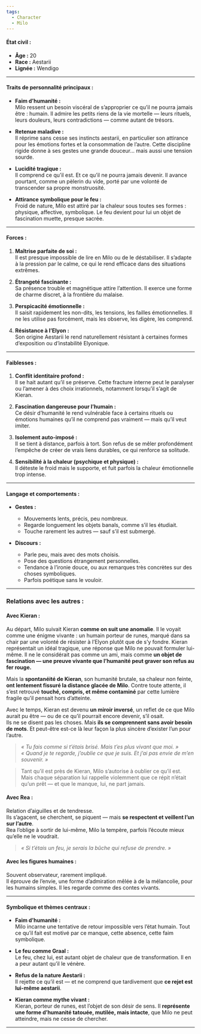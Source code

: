 ```yaml
---
tags:
  - Character
  - Milo
---
```


#### **État civil :**

- **Âge :** 20
- **Race :** Aestarii
- **Lignée :** Wendigo

---

#### **Traits de personnalité principaux :**

- **Faim d’humanité :**  
    Milo ressent un besoin viscéral de s’approprier ce qu’il ne pourra jamais être : humain. Il admire les petits riens de la vie mortelle — leurs rituels, leurs douleurs, leurs contradictions — comme autant de trésors.

- **Retenue maladive :**  
    Il réprime sans cesse ses instincts aestarii, en particulier son attirance pour les émotions fortes et la consommation de l’autre. Cette discipline rigide donne à ses gestes une grande douceur… mais aussi une tension sourde.

- **Lucidité tragique :**  
    Il comprend ce qu’il est. Et ce qu’il ne pourra jamais devenir. Il avance pourtant, comme un pèlerin du vide, porté par une volonté de transcender sa propre monstruosité.

- **Attirance symbolique pour le feu :**  
    Froid de nature, Milo est attiré par la chaleur sous toutes ses formes : physique, affective, symbolique. Le feu devient pour lui un objet de fascination muette, presque sacrée.

---

#### **Forces :**

1. **Maîtrise parfaite de soi :**  
    Il est presque impossible de lire en Milo ou de le déstabiliser. Il s’adapte à la pression par le calme, ce qui le rend efficace dans des situations extrêmes.

2. **Étrangeté fascinante :**  
    Sa présence trouble et magnétique attire l’attention. Il exerce une forme de charme discret, à la frontière du malaise.

3. **Perspicacité émotionnelle :**  
    Il saisit rapidement les non-dits, les tensions, les failles émotionnelles. Il ne les utilise pas forcément, mais les observe, les digère, les comprend.

4. **Résistance à l’Elyon :**  
    Son origine Aestarii le rend naturellement résistant à certaines formes d’exposition ou d’instabilité Elyonique.

---

#### **Faiblesses :**

1. **Conflit identitaire profond :**  
    Il se hait autant qu’il se préserve. Cette fracture interne peut le paralyser ou l’amener à des choix irrationnels, notamment lorsqu’il s’agit de Kieran.

2. **Fascination dangereuse pour l’humain :**  
    Ce désir d’humanité le rend vulnérable face à certains rituels ou émotions humaines qu’il ne comprend pas vraiment — mais qu’il veut imiter.

3. **Isolement auto-imposé :**  
    Il se tient à distance, parfois à tort. Son refus de se mêler profondément l’empêche de créer de vrais liens durables, ce qui renforce sa solitude.

4. **Sensibilité à la chaleur (psychique et physique) :**  
    Il déteste le froid mais le supporte, et fuit parfois la chaleur émotionnelle trop intense.

---

#### **Langage et comportements :**

- **Gestes :**  
    - Mouvements lents, précis, peu nombreux.  
    - Regarde longuement les objets banals, comme s’il les étudiait.  
    - Touche rarement les autres — sauf s’il est submergé.  

- **Discours :**  
    - Parle peu, mais avec des mots choisis.  
    - Pose des questions étrangement personnelles.  
    - Tendance à l’ironie douce, ou aux remarques très concrètes sur des choses symboliques.  
    - Parfois poétique sans le vouloir.

---

### **Relations avec les autres :**

#### **Avec Kieran :**

Au départ, Milo suivait Kieran **comme on suit une anomalie**. Il le voyait comme une énigme vivante : un humain porteur de runes, marqué dans sa chair par une volonté de résister à l’Elyon plutôt que de s’y fondre. Kieran représentait un idéal tragique, une réponse que Milo ne pouvait formuler lui-même. Il ne le considérait pas comme un ami, mais comme **un objet de fascination — une preuve vivante que l’humanité peut graver son refus au fer rouge.**

Mais la **spontanéité de Kieran**, son humanité brutale, sa chaleur non feinte, **ont lentement fissuré la distance glacée de Milo**. Contre toute attente, il s’est retrouvé **touché, compris, et même contaminé** par cette lumière fragile qu’il pensait hors d’atteinte.

Avec le temps, Kieran est devenu **un miroir inversé**, un reflet de ce que Milo aurait pu être — ou de ce qu’il pourrait encore devenir, s’il osait.  
Ils ne se disent pas les choses. Mais **ils se comprennent sans avoir besoin de mots**. Et peut-être est-ce là leur façon la plus sincère d’exister l’un pour l’autre.

> *« Tu fais comme si t’étais brisé. Mais t’es plus vivant que moi. »*  
> *« Quand je te regarde, j’oublie ce que je suis. Et j’ai pas envie de m’en souvenir. »*

> Tant qu’il est près de Kieran, Milo s’autorise à oublier ce qu’il est.  
> Mais chaque séparation lui rappelle violemment que ce répit n’était qu’un prêt — et que le manque, lui, ne part jamais.

#### **Avec Rea :**

Relation d’aiguilles et de tendresse.  
Ils s’agacent, se cherchent, se piquent — mais **se respectent et veillent l’un sur l’autre**.  
Rea l’oblige à sortir de lui-même, Milo la tempère, parfois l’écoute mieux qu’elle ne le voudrait.  
> *« Si t’étais un feu, je serais la bûche qui refuse de prendre. »*

#### **Avec les figures humaines :**

Souvent observateur, rarement impliqué.  
Il éprouve de l’envie, une forme d’admiration mêlée à de la mélancolie, pour les humains simples. Il les regarde comme des contes vivants.

---

#### **Symbolique et thèmes centraux :**

- **Faim d’humanité :**  
    Milo incarne une tentative de retour impossible vers l’état humain. Tout ce qu’il fait est motivé par ce manque, cette absence, cette faim symbolique.

- **Le feu comme Graal :**  
    Le feu, chez lui, est autant objet de chaleur que de transformation. Il en a peur autant qu’il le vénère.

- **Refus de la nature Aestarii :**  
    Il rejette ce qu’il est — et ne comprend que tardivement que **ce rejet est lui-même aestarii**.

- **Kieran comme mythe vivant :**  
    Kieran, porteur de runes, est l’objet de son désir de sens. Il **représente une forme d’humanité tatouée, mutilée, mais intacte**, que Milo ne peut atteindre, mais ne cesse de chercher.

---

